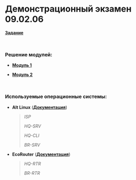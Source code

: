 # Демонстрационный экзамен 09.02.06

**[Задание](https://github.com/damh66/demo2025/blob/main/%D0%9A%D0%9E%D0%94%2009.02.06-1-2025%20%D0%A2%D0%BE%D0%BC%201%20(%D1%81%D0%BE%D0%BA%D1%80).pdf)**

<br/>

### Решение модулей:

- **[Модуль 1](https://github.com/damh66/demo2025/tree/main/module1)**

- **[Модуль 2](https://github.com/damh66/demo2025/tree/main/module2)**

<br/>

### Используемые операционные системы:

- **Alt Linux** (**[Документация](https://www.altlinux.org/%D0%93%D0%BB%D0%B0%D0%B2%D0%BD%D0%B0%D1%8F_%D1%81%D1%82%D1%80%D0%B0%D0%BD%D0%B8%D1%86%D0%B0)**)
   > *ISP*
   >
   > *HQ-SRV*
   >
   > *HQ-CLI*
   >
   > *BR-SRV*
 
- **EcoRouter** (**[Документация](https://docs.rdpin.ru/EcoRouter-UserGuide.pdf)**)
   > *HQ-RTR*
   >
   > *BR-RTR*
  

